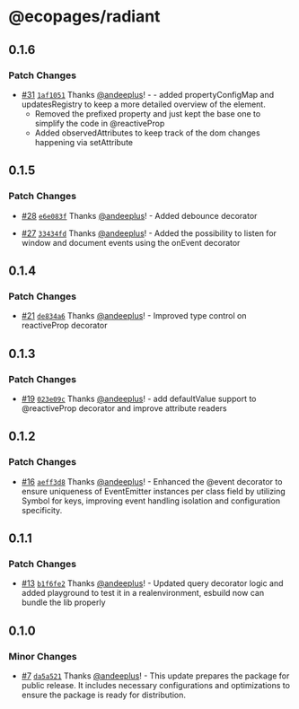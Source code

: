 # @ecopages/radiant

## 0.1.6

### Patch Changes

- [#31](https://github.com/ecopages/radiant/pull/31) [`1af1051`](https://github.com/ecopages/radiant/commit/1af1051af5f119e92690b3aa6a653075faddbc03) Thanks [@andeeplus](https://github.com/andeeplus)! - - added propertyConfigMap and updatesRegistry to keep a more detailed overview of the element.
  - Removed the prefixed property and just kept the base one to simplify the code in @reactiveProp
  - Added observedAttributes to keep track of the dom changes happening via setAttribute

## 0.1.5

### Patch Changes

- [#28](https://github.com/ecopages/radiant/pull/28) [`e6e083f`](https://github.com/ecopages/radiant/commit/e6e083fe6cdb0c021bf435f2e312c0d892c4867f) Thanks [@andeeplus](https://github.com/andeeplus)! - Added debounce decorator

- [#27](https://github.com/ecopages/radiant/pull/27) [`33434fd`](https://github.com/ecopages/radiant/commit/33434fd54342e99670c852709dd9546be13f3f71) Thanks [@andeeplus](https://github.com/andeeplus)! - Added the possibility to listen for window and document events using the onEvent decorator

## 0.1.4

### Patch Changes

- [#21](https://github.com/ecopages/radiant/pull/21) [`de834a6`](https://github.com/ecopages/radiant/commit/de834a6692da41f5c671abeb16ddc325367aca7e) Thanks [@andeeplus](https://github.com/andeeplus)! - Improved type control on reactiveProp decorator

## 0.1.3

### Patch Changes

- [#19](https://github.com/ecopages/radiant/pull/19) [`023e09c`](https://github.com/ecopages/radiant/commit/023e09c48ef4b8d0a34864c847475abf926baace) Thanks [@andeeplus](https://github.com/andeeplus)! - add defaultValue support to @reactiveProp decorator and improve attribute readers

## 0.1.2

### Patch Changes

- [#16](https://github.com/ecopages/radiant/pull/16) [`aeff3d8`](https://github.com/ecopages/radiant/commit/aeff3d827f59c326d130926e14c7060304e99852) Thanks [@andeeplus](https://github.com/andeeplus)! - Enhanced the @event decorator to ensure uniqueness of EventEmitter instances per class field by utilizing Symbol for keys, improving event handling isolation and configuration specificity.

## 0.1.1

### Patch Changes

- [#13](https://github.com/ecopages/radiant/pull/13) [`b1f6fe2`](https://github.com/ecopages/radiant/commit/b1f6fe27f61e4451f66dc2e188d5b6dfabc27d73) Thanks [@andeeplus](https://github.com/andeeplus)! - Updated query decorator logic and added playground to test it in a realenvironment, esbuild now can bundle the lib properly

## 0.1.0

### Minor Changes

- [#7](https://github.com/ecopages/radiant/pull/7) [`da5a521`](https://github.com/ecopages/radiant/commit/da5a52132d1fe3bc198d3d654dbf927c4fc676d2) Thanks [@andeeplus](https://github.com/andeeplus)! - This update prepares the package for public release. It includes necessary configurations and optimizations to ensure the package is ready for distribution.
